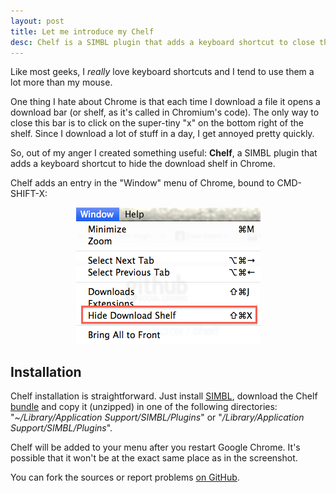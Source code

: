 ```yaml
---
layout: post
title: Let me introduce my Chelf
desc: Chelf is a SIMBL plugin that adds a keyboard shortcut to close the download shelf in Google Chrome.
---
```


Like most geeks, I *really* love keyboard shortcuts and I tend to use them a lot more than my mouse.

One thing I hate about Chrome is that each time I download a file it opens a download bar (or shelf, as it's called in Chromium's code). The only way to close this bar is to click on the super-tiny "x" on the bottom right of the shelf. Since I download a lot of stuff in a day, I get annoyed pretty quickly.

So, out of my anger I created something useful: **Chelf**, a SIMBL plugin that adds a keyboard shortcut to hide the download shelf in Chrome.

Chelf adds an entry in the "Window" menu of Chrome, bound to CMD-SHIFT-X:

<p style="text-align: center;"><img src="/img/chelf/menu.png" /></p>

## Installation ##

Chelf installation is straightforward. Just install [SIMBL](http://www.culater.net/software/SIMBL/SIMBL.php), download the Chelf [bundle](http://github.com/downloads/jmlacroix/chelf/Chelf.bundle.zip) and copy it (unzipped) in one of the following directories: "*~/Library/Application Support/SIMBL/Plugins*" or "*/Library/Application Support/SIMBL/Plugins*".

Chelf will be added to your menu after you restart Google Chrome. It's possible that it won't be at the exact same place as in the screenshot.

You can fork the sources or report problems [on GitHub](http://github.com/jmlacroix/chelf).
